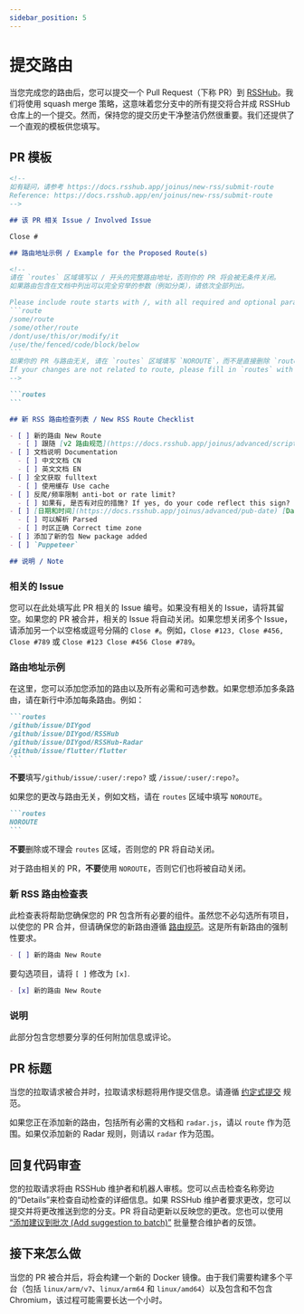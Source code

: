 ```yaml
---
sidebar_position: 5
---
```


# 提交路由

当您完成您的路由后，您可以提交一个 Pull Request（下称 PR）到 [RSSHub](https://github.com/DIYgod/RSSHub)。我们将使用 squash merge 策略，这意味着您分支中的所有提交将合并成 RSSHub 仓库上的一个提交。然而，保持您的提交历史干净整洁仍然很重要。我们还提供了一个直观的模板供您填写。

## PR 模板

````md
<!--
如有疑问，请参考 https://docs.rsshub.app/joinus/new-rss/submit-route
Reference: https://docs.rsshub.app/en/joinus/new-rss/submit-route
-->

## 该 PR 相关 Issue / Involved Issue

Close #

## 路由地址示例 / Example for the Proposed Route(s)

<!--
请在 `routes` 区域填写以 / 开头的完整路由地址，否则你的 PR 将会被无条件关闭。
如果路由包含在文档中列出可以完全穷举的参数（例如分类），请依次全部列出。

Please include route starts with /, with all required and optional parameters in the `routes` section. Fail to comply will result in your pull request being closed automatically.
```route
/some/route
/some/other/route
/dont/use/this/or/modify/it
/use/the/fenced/code/block/below
```
如果你的 PR 与路由无关, 请在 `routes` 区域填写 `NOROUTE`，而不是直接删除 `routes` 区域。否则你的 PR 将会被无条件关闭。
If your changes are not related to route, please fill in `routes` with `NOROUTE`. Fail to comply will result in your PR being closed.
-->

```routes
```

## 新 RSS 路由检查列表 / New RSS Route Checklist

- [ ] 新的路由 New Route
  - [ ] 跟随 [v2 路由规范](https://docs.rsshub.app/joinus/advanced/script-standard) Follows [v2 Script Standard](https://docs.rsshub.app/en/joinus/advanced/script-standard)
- [ ] 文档说明 Documentation
  - [ ] 中文文档 CN
  - [ ] 英文文档 EN
- [ ] 全文获取 fulltext
  - [ ] 使用缓存 Use cache
- [ ] 反爬/频率限制 anti-bot or rate limit?
  - [ ] 如果有, 是否有对应的措施? If yes, do your code reflect this sign?
- [ ] [日期和时间](https://docs.rsshub.app/joinus/advanced/pub-date) [Date and time](https://docs.rsshub.app/en/joinus/advanced/pub-date)
  - [ ] 可以解析 Parsed
  - [ ] 时区正确 Correct time zone
- [ ] 添加了新的包 New package added
- [ ] `Puppeteer`

## 说明 / Note
````

### 相关的 Issue

您可以在此处填写此 PR 相关的 Issue 编号。如果没有相关的 Issue，请将其留空。如果您的 PR 被合并，相关的 Issue 将自动关闭。如果您想关闭多个 Issue，请添加另一个以空格或逗号分隔的 `Close #`。例如，`Close #123, Close #456, Close #789` 或 `Close #123 Close #456 Close #789`。

### 路由地址示例

在这里，您可以添加您添加的路由以及所有必需和可选参数。如果您想添加多条路由，请在新行中添加每条路由。例如：

````md
```routes
/github/issue/DIYgod
/github/issue/DIYgod/RSSHub
/github/issue/DIYgod/RSSHub-Radar
/github/issue/flutter/flutter
```
````

**不要**填写`/github/issue/:user/:repo?` 或 `/issue/:user/:repo?`。

如果您的更改与路由无关，例如文档，请在 `routes` 区域中填写 `NOROUTE`。

````md
```routes
NOROUTE
```
````

**不要**删除或不理会 `routes` 区域，否则您的 PR 将自动关闭。

对于路由相关的 PR，**不要**使用 `NOROUTE`，否则它们也将被自动关闭。

### 新 RSS 路由检查表

此检查表将帮助您确保您的 PR 包含所有必要的组件。虽然您不必勾选所有项目，以使您的 PR 合并，但请确保您的新路由遵循 [路由规范](/joinus/advanced/script-standard)。这是所有新路由的强制性要求。


```md
- [ ] 新的路由 New Route
```

要勾选项目，请将 `[ ]` 修改为 `[x]`.

```md
- [x] 新的路由 New Route
```

### 说明

此部分包含您想要分享的任何附加信息或评论。

## PR 标题

当您的拉取请求被合并时，拉取请求标题将用作提交信息。请遵循 [约定式提交](https://www.conventionalcommits.org/zh-hans/v1.0.0/#概述) 规范。

如果您正在添加新的路由，包括所有必需的文档和 `radar.js`，请以 `route` 作为范围。如果仅添加新的 Radar 规则，则请以 `radar` 作为范围。

## 回复代码审查

您的拉取请求将由 RSSHub 维护者和机器人审核。您可以点击检查名称旁边的“Details”来检查自动检查的详细信息。如果 RSSHub 维护者要求更改，您可以提交并将更改推送到您的分支。PR 将自动更新以反映您的更改。您也可以使用 [“添加建议到批次 (Add suggestion to batch)”](https://docs.github.com/zh/pull-requests/collaborating-with-pull-requests/reviewing-changes-in-pull-requests/incorporating-feedback-in-your-pull-request#applying-suggested-changes) 批量整合维护者的反馈。

## 接下来怎么做

当您的 PR 被合并后，将会构建一个新的 Docker 镜像。由于我们需要构建多个平台（包括 `linux/arm/v7`、`linux/arm64` 和 `linux/amd64`）以及包含和不包含 Chromium，该过程可能需要长达一个小时。
